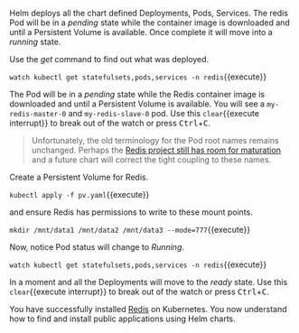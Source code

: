 Helm deploys all the chart defined Deployments, Pods, Services. The redis Pod will be in a _pending_ state while the container image is downloaded and until a Persistent Volume is available. Once complete it will move into a _running_ state.

Use the _get_ command to find out what was deployed.

`watch kubectl get statefulsets,pods,services -n redis`{{execute}}

The Pod will be in a _pending_ state while the Redis container image is downloaded and until a Persistent Volume is available. You will see a `my-redis-master-0` and `my-redis-slave-0` pod. Use this `clear`{{execute interrupt}} to break out of the watch or press <kbd>Ctrl</kbd>+<kbd>C</kbd>.

> Unfortunately, the old terminology for the Pod root names remains unchanged. Perhaps the [Redis project still has room for maturation](http://antirez.com/news/122) and a future chart will correct the tight coupling to these names.

Create a Persistent Volume for Redis.

`kubectl apply -f pv.yaml`{{execute}}

and ensure Redis has permissions to write to these mount points.

`mkdir /mnt/data1 /mnt/data2 /mnt/data3 --mode=777`{{execute}}

Now, notice Pod status will change to _Running_.

`watch kubectl get statefulsets,pods,services -n redis`{{execute}}

In a moment and all the Deployments will move to the _ready_ state. Use this `clear`{{execute interrupt}} to break out of the watch or press <kbd>Ctrl</kbd>+<kbd>C</kbd>.

You have successfully installed [Redis](https://[[HOST_SUBDOMAIN]]-31112-[[KATACODA_HOST]].environments.katacoda.com/) on Kubernetes. You now understand how to find and install public applications using Helm charts.
